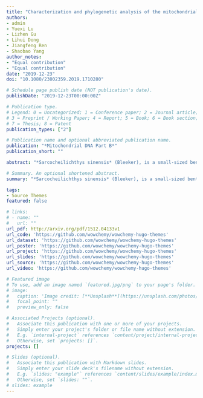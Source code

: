 ```yaml
---
title: "Characterization and phylogenetic analysis of the mitochondrial genome of *Sarcocheilichthys sinensis* (Bleeker) from Baima Hu Lake"
authors:
- admin
- Yuexi Lu
- Lizhen Gu
- Lihui Dong
- Jiangfeng Ren
- Shaobao Yang
author_notes:
- "Equal contribution"
- "Equal contribution"
date: "2019-12-23"
doi: "10.1080/23802359.2019.1710280"

# Schedule page publish date (NOT publication's date).
publishDate: "2019-12-23T00:00:00Z"

# Publication type.
# Legend: 0 = Uncategorized; 1 = Conference paper; 2 = Journal article;
# 3 = Preprint / Working Paper; 4 = Report; 5 = Book; 6 = Book section;
# 7 = Thesis; 8 = Patent
publication_types: ["2"]

# Publication name and optional abbreviated publication name.
publication: "*Mitochondrial DNA Part B*"
publication_short: ""

abstract: "*Sarcocheilichthys sinensis* (Bleeker), is a small-sized benthopelagic fish with ornamental value. In the present study, the complete mitochondrial genome of *S. sinensis* was sequenced and determined. The complete mitogenome of *S. sinensis* was 16,683 bp in length, consisting of 22 tRNA genes, 13 protein-coding genes, 2 rRNA genes, and 2 non-coding regions. The overall base composition of the *S. sinensis* mitogenome is 30.50% A, 26.28% T, 26.60% C, and 16.61% G, exhibiting obvious AT bias (56.79%). The phylogenetic analysis showed that *S. sinensis* clustered in genus *Sarcocheilichthys*. Present study provides useful data to population genetics and conservation biology of *Sarcocheilichthys* fishes."

# Summary. An optional shortened abstract.
summary: "*Sarcocheilichthys sinensis* (Bleeker), is a small-sized benthopelagic fish with ornamental value. In the present study, the complete mitochondrial genome of *S. sinensis* was sequenced and determined. The complete mitogenome of *S. sinensis* was 16,683 bp in length, consisting of 22 tRNA genes, 13 protein-coding genes, 2 rRNA genes, and 2 non-coding regions. The overall base composition of the *S. sinensis* mitogenome is 30.50% A, 26.28% T, 26.60% C, and 16.61% G, exhibiting obvious AT bias (56.79%). The phylogenetic analysis showed that *S. sinensis* clustered in genus *Sarcocheilichthys*. Present study provides useful data to population genetics and conservation biology of *Sarcocheilichthys* fishes."

tags:
- Source Themes
featured: false

# links:
# - name: ""
#   url: ""
url_pdf: http://arxiv.org/pdf/1512.04133v1
url_code: 'https://github.com/wowchemy/wowchemy-hugo-themes'
url_dataset: 'https://github.com/wowchemy/wowchemy-hugo-themes'
url_poster: 'https://github.com/wowchemy/wowchemy-hugo-themes'
url_project: 'https://github.com/wowchemy/wowchemy-hugo-themes'
url_slides: 'https://github.com/wowchemy/wowchemy-hugo-themes'
url_source: 'https://github.com/wowchemy/wowchemy-hugo-themes'
url_video: 'https://github.com/wowchemy/wowchemy-hugo-themes'

# Featured image
# To use, add an image named `featured.jpg/png` to your page's folder. 
# image:
#   caption: 'Image credit: [**Unsplash**](https://unsplash.com/photos/jdD8gXaTZsc)'
#   focal_point: ""
#   preview_only: false

# Associated Projects (optional).
#   Associate this publication with one or more of your projects.
#   Simply enter your project's folder or file name without extension.
#   E.g. `internal-project` references `content/project/internal-project/index.md`.
#   Otherwise, set `projects: []`.
projects: []

# Slides (optional).
#   Associate this publication with Markdown slides.
#   Simply enter your slide deck's filename without extension.
#   E.g. `slides: "example"` references `content/slides/example/index.md`.
#   Otherwise, set `slides: ""`.
# slides: example
---
```


